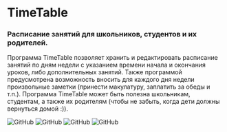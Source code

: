 # TimeTable

### Расписание занятий для школьников, студентов и их родителей.

Программа TimeTable позволяет хранить и редактировать расписание занятий по дням недели с указанием времени начала и окончания уроков, либо дополнительных занятий. Также программой предусмотрена возможность вносить для каждого дня недели произвольные заметки (принести макулатуру, заплатить за обеды и т.п.). Программа TimeTable может быть полезна школьникам, студентам, а также их родителям (чтобы не забыть, когда дети должны вернуться домой :)).

![GitHub](/images/TimeTable1.png)
![GitHub](/images/TimeTable2.png)
![GitHub](/images/TimeTable3.png)
![GitHub](/images/TimeTable4.png)

